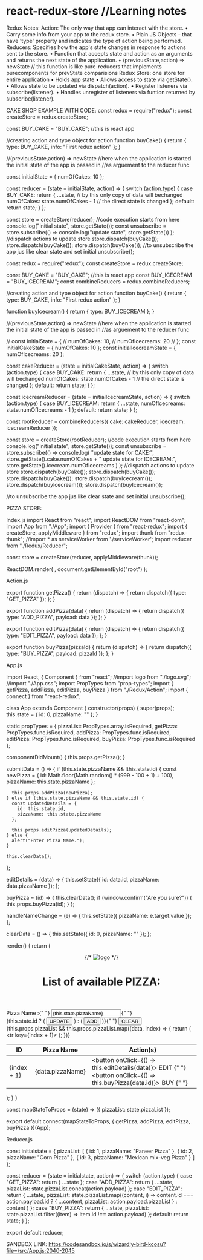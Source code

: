 # react-redux-store //Learning notes

Redux Notes:
Action: The only way that app can interact with the store.
•	Carry some info from your app to the redux store.
•	Plain JS Objects - that have 'type' property and indicates the type of action being performed.
Reducers: Specifies how the app's state changes in response to actions sent to the store.
•	Function that accepts state and action as an arguments and returns the next state of the application.
•	(previousState,action) => newState  // this function is like pure-reducers that implements purecomponents for prevState comparisions
Redux Store:  one store for entire application
•	Holds app state
•	Allows access to state via getState().
•	Allows state to be updated via dispatch(action).
•	Register listeners via subscribe(listener).
•	Handles unregister of listeners via funtion returned by subscribe(listener).

CAKE SHOP EXAMPLE WITH CODE:
const redux = require("redux");
const createStore = redux.createStore;

const BUY_CAKE = "BUY_CAKE"; //this is react app

//creating action and type object for action
function buyCake() {
  return {
    type: BUY_CAKE,
    info: "First redux action"
  };
}

//(previousState,action) => newState
//here when the application is started the initial state of the app is passed in
//as arguement to the reducer func

const initialState = {
  numOfCakes: 10
};

const reducer = (state = initialState, action) => {
  switch (action.type) {
    case BUY_CAKE:
      return {
        ...state, // by this only copy of data will bechanged
        numOfCakes: state.numOfCakes - 1 // the direct state is changed
      };
    default:
      return state;
  }
};

const store = createStore(reducer); //code execution starts from here
console.log("initial state", store.getState());
const unsubscribe = store.subscribe(() =>
  console.log("update state", store.getState())
);
//dispatch actions to update store
store.dispatch(buyCake());
store.dispatch(buyCake());
store.dispatch(buyCake());
//to unsubscribe the app jus like clear state and set initial
unsubscribe();

const redux = require("redux");
const createStore = redux.createStore;

const BUY_CAKE = "BUY_CAKE"; //this is react app
const BUY_ICECREAM = "BUY_ICECREAM";
const combineReducers = redux.combineReducers;

//creating action and type object for action
function buyCake() {
  return {
    type: BUY_CAKE,
    info: "First redux action"
  };
}

function buyIcecream() {
  return {
    type: BUY_ICECREAM
  };
}

//(previousState,action) => newState
//here when the application is started the initial state of the app is passed in
//as arguement to the reducer func

// const initialState = {
//   numOfCakes: 10,
//   numOfIcecreams: 20
// };
const initialCakeState = {
  numOfCakes: 10
};
const initialIcecreamState = {
  numOfIcecreams: 20
};

const cakeReducer = (state = initialCakeState, action) => {
  switch (action.type) {
    case BUY_CAKE:
      return {
        ...state, // by this only copy of data will bechanged
        numOfCakes: state.numOfCakes - 1 // the direct state is changed
      };
    default:
      return state;
  }
};

const icecreamReducer = (state = initialIcecreamState, action) => {
  switch (action.type) {
    case BUY_ICECREAM:
      return {
        ...state,
        numOfIcecreams: state.numOfIcecreams - 1
      };
    default:
      return state;
  }
};

const rootReducer = combineReducers({
  cake: cakeReducer,
  icecream: icecreamReducer
});

const store = createStore(rootReducer); //code execution starts from here
console.log("initial state", store.getState());
const unsubscribe = store.subscribe(() =>
  console.log(
    "update state for CAKE:",
    store.getState().cake.numOfCakes +
    " update state for ICECREAM:",
    store.getState().icecream.numOfIcecreams
  )
);
//dispatch actions to update store
store.dispatch(buyCake());
store.dispatch(buyCake());
store.dispatch(buyCake());
store.dispatch(buyIcecream());
store.dispatch(buyIcecream());
store.dispatch(buyIcecream());

//to unsubscribe the app jus like clear state and set initial
unsubscribe();


PIZZA STORE:

Index.js
import React from "react";
import ReactDOM from "react-dom";
import App from "./App";
import { Provider } from "react-redux";
import { createStore, applyMiddleware } from "redux";
import thunk from "redux-thunk";
//import * as serviceWorker from './serviceWorker';
import reducer from "./Redux/Reducer";

const store = createStore(reducer, applyMiddleware(thunk));

ReactDOM.render(
  <Provider store={store}>
    <App />
  </Provider>,
  document.getElementById("root")
);

Action.js

export function getPizza() {
  return (dispatch) => {
    return dispatch({
      type: "GET_PIZZA"
    });
  };
}

export function addPizza(data) {
  return (dispatch) => {
    return dispatch({
      type: "ADD_PIZZA",
      payload: data
    });
  };
}

export function editPizza(data) {
  return (dispatch) => {
    return dispatch({
      type: "EDIT_PIZZA",
      payload: data
    });
  };
}

export function buyPizza(pizzaId) {
  return (dispatch) => {
    return dispatch({
      type: "BUY_PIZZA",
      payload: pizzaId
    });
  };
}


App.js

import React, { Component } from "react";
//import logo from "./logo.svg";
//import "./App.css";
import PropTypes from "prop-types";
import { getPizza, addPizza, editPizza, buyPizza } from "./Redux/Action";
import { connect } from "react-redux";

class App extends Component {
  constructor(props) {
    super(props);
    this.state = {
      id: 0,
      pizzaName: ""
    };
  }

  static propTypes = {
    pizzaList: PropTypes.array.isRequired,
    getPizza: PropTypes.func.isRequired,
    addPizza: PropTypes.func.isRequired,
    editPizza: PropTypes.func.isRequired,
    buyPizza: PropTypes.func.isRequired
  };

  componentDidMount() {
    this.props.getPizza();
  }

  submitData = () => {
    if (this.state.pizzaName && !this.state.id) {
      const newPizza = {
        id: Math.floor(Math.random() * (999 - 100 + 1) + 100),
        pizzaName: this.state.pizzaName
      };

      this.props.addPizza(newPizza);
    } else if (this.state.pizzaName && this.state.id) {
      const updatedDetails = {
        id: this.state.id,
        pizzaName: this.state.pizzaName
      };

      this.props.editPizza(updatedDetails);
    } else {
      alert("Enter Pizza Name.");
    }

    this.clearData();
  };

  editDetails = (data) => {
    this.setState({
      id: data.id,
      pizzaName: data.pizzaName
    });
  };

  buyPizza = (id) => {
    this.clearData();
    if (window.confirm("Are you sure?")) {
      this.props.buyPizza(id);
    }
  };

  handleNameChange = (e) => {
    this.setState({
      pizzaName: e.target.value
    });
  };

  clearData = () => {
    this.setState({
      id: 0,
      pizzaName: ""
    });
  };

  render() {
    return (
      <div className="App">
        <header className="App-header">
          {/* <img src={logo} className="App-logo" alt="logo" /> */}
          <h1 className="App-title">List of available PIZZA:</h1>
        </header>
        <p className="App-intro">
          <div className="leftsection">
            Pizza Name :{" "}
            <input
              onChange={this.handleNameChange}
              value={this.state.pizzaName}
              type="text"
              placeholder="Pizza name"
            />{" "}
            <br />
            {this.state.id ? (
              <button onClick={this.submitData}>UPDATE</button>
            ) : (
              <button onClick={this.submitData}>ADD</button>
            )}{" "}
            <button onClick={this.clearData}>CLEAR</button>
          </div>
          <div className="rightsection">
            <table>
              <thead>
                <tr>
                  <th>ID</th>
                  <th>Pizza Name</th>
                  <th>Action(s)</th>
                </tr>
              </thead>
              <tbody>
                {this.props.pizzaList &&
                  this.props.pizzaList.map((data, index) => {
                    return (
                      <tr key={index + 1}>
                        <td>{index + 1}</td>
                        <td>{data.pizzaName}</td>
                        <td>
                          <button onClick={() => this.editDetails(data)}>
                            EDIT
                          </button>{" "}
                          <button onClick={() => this.buyPizza(data.id)}>
                            BUY
                          </button>{" "}
                        </td>
                      </tr>
                    );
                  })}
              </tbody>
            </table>
          </div>
        </p>
      </div>
    );
  }
}

const mapStateToProps = (state) => ({
  pizzaList: state.pizzaList
});

export default connect(mapStateToProps, {
  getPizza,
  addPizza,
  editPizza,
  buyPizza
})(App);



Reducer.js

const initialstate = {
  pizzaList: [
    { id: 1, pizzaName: "Paneer Pizza" },
    { id: 2, pizzaName: "Corn Pizza" },
    { id: 3, pizzaName: "Mexican mix-veg Pizza" }
  ]
};

const reducer = (state = initialstate, action) => {
  switch (action.type) {
    case "GET_PIZZA":
      return {
        ...state
      };
    case "ADD_PIZZA":
      return {
        ...state,
        pizzaList: state.pizzaList.concat(action.payload)
      };
    case "EDIT_PIZZA":
      return {
        ...state,
        pizzaList: state.pizzaList.map((content, i) =>
          content.id === action.payload.id
            ? {
                ...content,
                pizzaList: action.payload.pizzaList
              }
            : content
        )
      };
    case "BUY_PIZZA":
      return {
        ...state,
        pizzaList: state.pizzaList.filter((item) => item.id !== action.payload)
      };
    default:
      return state;
  }
};

export default reducer;


SANDBOX LINK:
https://codesandbox.io/s/wizardly-bird-kcosu?file=/src/App.js:2040-2045
